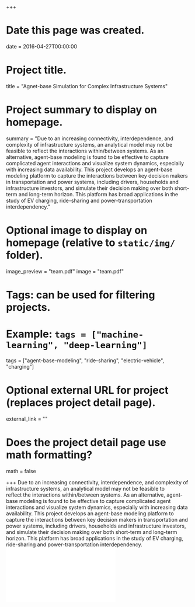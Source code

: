 +++
# Date this page was created.
date = 2016-04-27T00:00:00

# Project title.
title = "Agnet-base Simulation for Complex Infrastructure Systems"

# Project summary to display on homepage.
summary = "Due to an increasing connectivity, interdependence, and complexity of infrastructure systems, an analytical model may not be feasible to reflect the interactions within/between systems. As an alternative, agent-base modeling is found to be effective to capture complicated agent interactions and visualize system dynamics, especially with increasing data availability. This project develops an agent-base modeling platform to capture the interactions between key decision makers in transportation and power systems, including drivers, households and infrastructure investors, and simulate their decision making over both short-term and long-term horizon. This platform has broad applications in the study of EV charging, ride-sharing and power-transportation interdependency."

# Optional image to display on homepage (relative to `static/img/` folder).
image_preview = "team.pdf"
image = "team.pdf"

# Tags: can be used for filtering projects.
# Example: `tags = ["machine-learning", "deep-learning"]`
tags = ["agent-base-modeling", "ride-sharing", "electric-vehicle", "charging"]

# Optional external URL for project (replaces project detail page).
external_link = ""

# Does the project detail page use math formatting?
math = false

+++
Due to an increasing connectivity, interdependence, and complexity of infrastructure systems, an analytical model may not be feasible to reflect the interactions within/between systems. As an alternative, agent-base modeling is found to be effective to capture complicated agent interactions and visualize system dynamics, especially with increasing data availability. This project develops an agent-base modeling platform to capture the interactions between key decision makers in transportation and power systems, including drivers, households and infrastructure investors, and simulate their decision making over both short-term and long-term horizon. This platform has broad applications in the study of EV charging, ride-sharing and power-transportation interdependency.
![TEAM model](/img/team.pdf)
